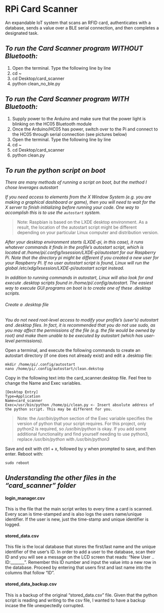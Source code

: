 # RPi Card Scanner
An expandable IoT system that scans an RFID card, authenticates with a database, sends a value over a BLE serial connection, and then completes a designated task.

## *To run the Card Scanner program WITHOUT Bluetooth:*

1.	Open the terminal. Type the following line by line
2.	cd ~
3.	cd Desktop/card_scanner
4.	python clean_no_ble.py


## *To run the Card Scanner program WITH Bluetooth:*

1.	Supply power to the Arduino and make sure that the power light is blinking on the HC05 Bluetooth module
2.	Once the Arduino/HC05 has power, switch over to the Pi and connect to the HC05 through serial connection (see pictures below)
3.	Open the terminal. Type the following line by line
4.	cd ~
5.	cd Desktop/card_scanner
6.	python clean.py

## *To run the python script on boot*

*There are many methods of running a script on boot, but the method I chose leverages autostart*

*If you need access to elements from the X Window System (e.g. you are making a graphical dashboard or game), then you will need to wait for the X server to finish initializing before running your code. One way to accomplish this is to use the `autostart` system.*

> Note: Raspbian is based on the LXDE desktop environment. As a result, the location of the autostart script might be different depending on your particular Linux computer and distribution version.

*After your desktop environment starts (LXDE-pi, in this case), it runs whatever commands it finds in the profile’s autostart script, which is located at /home/pi/.config/lxsession/LXDE-pi/autostart for our Raspberry Pi. Note that the directory pi might be different if you created a new user for your Raspberry Pi. If no user autostart script is found, Linux will run the global /etc/xdg/lxsession/LXDE-pi/autostart script instead.*

*In addition to running commands in autostart, Linux will also look for and execute .desktop scripts found in /home/pi/.config/autostart. The easiest way to execute GUI programs on boot is to create one of these .desktop scripts.*

###### Create a .desktop file

*You do not need root-level access to modify your profile’s (user’s) autostart and .desktop files. In fact, it is recommended that you do not use sudo, as you may affect the permissions of the file (e.g. the file would be owned by root) and make them unable to be executed by autostart (which has user-level permissions).*

Open a terminal, and execute the following commands to create an autostart directory (if one does not already exist) and edit a .desktop file:

```
mkdir /home/pi/.config/autostart
nano /home/pi/.config/autostart/clean.dekstop
```

Copy in the following text into the card_scanner.desktop file. Feel free to change the Name and Exec variables.

```
[Desktop Entry]
Type=Application
Name=card_scanner
Exec=/usr/bin/python /home/pi/clean.py <- Insert absolute address of the python script. This may be different for you.
```
> Note: the */usr/bin/python* section of the Exec variable specifies the version of python that your script requires. For this project, only python2 is required, so */usr/bin/python* is okay. If you add some additional functionality and find yourself needing to use python3, replace */usr/bin/python* with */usr/bin/python3*

Save and exit with ctrl + x, followed by y when prompted to save, and then enter. Reboot with:

```
sudo reboot
```

## *Understanding the other files in the “card_scanner” folder*

#### login_manager.csv
This is the file that the main script writes to every time a card is scanned. Every scan is time-stamped and is also        logs the users name/unique identifier. If the user is new, just the time-stamp and unique identifier is logged.

#### stored_data.csv
This file is the local database that stores the first/last name and the unique identifier of the user’s ID. In order to add a user to the database, scan their ID and you will see a message on the LCD screen that reads: “New User .. ID:_______”. Remember this ID number and input the value into a new row in the database. Proceed by entering that users first and last name into the columns that follow “ID”.

#### stored_data_backup.csv
This is a backup of the original “stored_data.csv” file. Given that the python script is reading and writing to the csv file, I wanted to have a backup incase the file unexpectedly corrupted.
